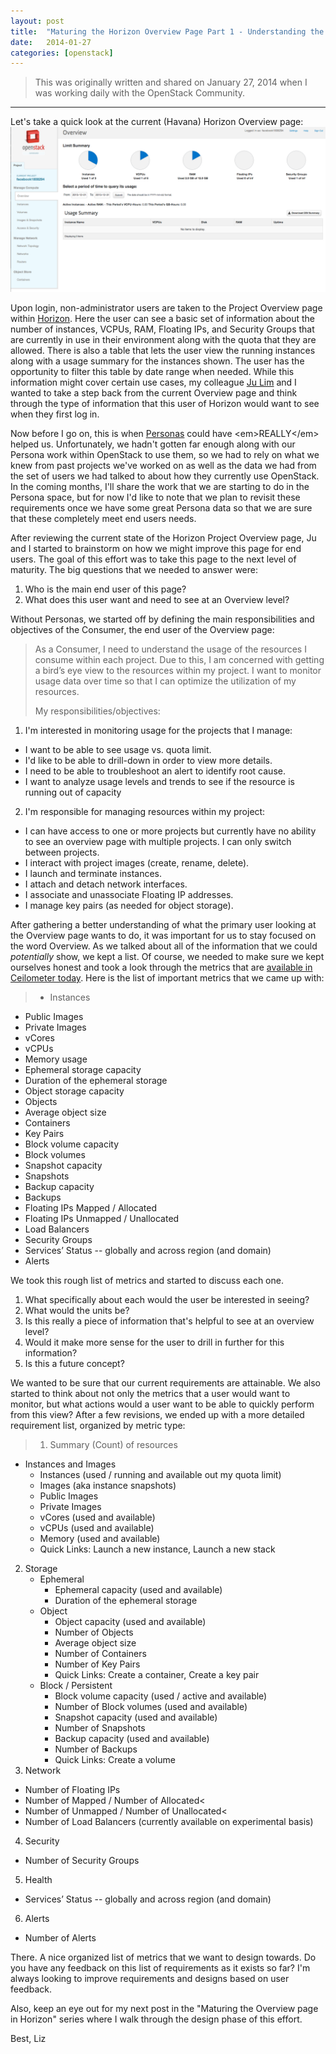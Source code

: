 ```yaml
---
layout: post
title:  "Maturing the Horizon Overview Page Part 1 - Understanding the User and Gathering"
date:   2014-01-27
categories: [openstack]
---
```


> This was originally written and shared on January 27, 2014 when I was working daily with the OpenStack Community.

---

Let's take a quick look at the current (Havana) Horizon Overview page:
![Havana Horizon Overview](https://github.com/lizsurette/lizsurette.github.io/raw/main/static/img/_posts/current-horizon-overview-page.png)

Upon login, non-administrator users are taken to the Project Overview page within [Horizon](http://docs.openstack.org/developer/horizon/). Here the user can see a basic set of information about the number of instances, VCPUs, RAM, Floating IPs, and Security Groups that are currently in use in their environment along with the quota that they are allowed. There is also a table that lets the user view the running instances along with a usage summary for the instances shown. The user has the opportunity to filter this table by date range when needed. While this information might cover certain use cases, my colleague [Ju Lim](https://plus.google.com/105626042354015503324/posts) and I wanted to take a step back from the current Overview page and think through the type of information that this user of Horizon would want to see when they first log in.

Now before I go on, this is when [Personas](http://en.wikipedia.org/wiki/Persona_(user_experience)) could have <em>REALLY</em>  helped us. Unfortunately, we hadn't gotten far enough along with our Persona work within OpenStack to use them, so we had to rely on what we knew from past projects we've worked on as well as the data we had from the set of users we had talked to about how they currently use OpenStack. In the coming months, I'll share the work that we are starting to do in the Persona space, but for now I'd like to note that we plan to revisit these requirements once we have some great Persona data so that we are sure that these completely meet end users needs.

After reviewing the current state of the Horizon Project Overview page, Ju and I started to brainstorm on how we might improve this page for end users. The goal of this effort was to take this page to the next level of maturity. The big questions that we needed to answer were:
1. Who is the main end user of this page?
2. What does this user want and need to see at an Overview level?

Without Personas, we started off by defining the main responsibilities and objectives of the Consumer, the end user of the Overview page:

> As a Consumer, I need to understand the usage of the resources I consume within each project. Due to this, I am concerned with getting a bird’s eye view to the resources within my project. I want to monitor usage data over time so that I can optimize the utilization of my resources.
>
> My responsibilities/objectives:
1. I'm interested in monitoring usage for the projects that I manage:
  - I want to be able to see usage vs. quota limit.
  - I'd like to be able to drill-down in order to view more details.
  - I need to be able to troubleshoot an alert to identify root cause.
  - I want to analyze usage levels and trends to see if the resource is running out of capacity
2. I'm responsible for managing resources within my project:
  - I can have access to one or more projects but currently have no ability to see an overview page with multiple projects.  I can only switch between projects.
  - I interact with project images (create, rename, delete).
  - I launch and terminate instances.
  - I attach and detach network interfaces.
  - I associate and unassociate Floating IP addresses.
  - I manage key pairs (as needed for object storage).

After gathering a better understanding of what the primary user looking at the Overview page wants to do, it was important for us to stay focused on the word Overview. As we talked about all of the information that we could <i>potentially</i> show, we kept a list. Of course, we needed to make sure we kept ourselves honest and took a look through the metrics that are [available in Ceilometer today](http://docs.openstack.org/developer/ceilometer/measurements.html). Here is the list of important metrics that we came up with:
> - Instances
- Public Images
- Private Images
- vCores
- vCPUs
- Memory usage
- Ephemeral storage capacity
- Duration of the ephemeral storage
- Object storage capacity
-  Objects
- Average object size
- Containers
- Key Pairs
- Block volume capacity
- Block volumes
- Snapshot capacity
- Snapshots
- Backup capacity
- Backups
- Floating IPs Mapped / Allocated
- Floating IPs Unmapped / Unallocated
- Load Balancers
- Security Groups
- Services’ Status -- globally and across region (and domain)
- Alerts

We took this rough list of metrics and started to discuss each one.
1. What specifically about each would the user be interested in seeing?
2. What would the units be?
3. Is this really a piece of information that's helpful to see at an overview level?
4. Would it make more sense for the user to drill in further for this information?
5. Is this a future concept?

We wanted to be sure that our current requirements are attainable. We also started to think about not only the metrics that a user would want to monitor, but what actions would a user want to be able to quickly perform from this view? After a few revisions, we ended up with a more detailed requirement list, organized by metric type:
> 1. Summary (Count) of resources
  - Instances and Images
    - Instances (used / running and available out my quota limit)
    - Images (aka instance snapshots)
    - Public Images
    - Private Images
    - vCores (used and available)
    - vCPUs (used and available)
    - Memory (used and available)
    - Quick Links: Launch a new instance, Launch a new stack
2. Storage
    - Ephemeral
      - Ephemeral capacity (used and available)
      - Duration of the ephemeral storage
    - Object
      - Object capacity (used and available)
      - Number of Objects
      - Average object size
      - Number of Containers
      - Number of Key Pairs
      - Quick Links: Create a container, Create a key pair
    - Block / Persistent
      - Block volume capacity (used / active and available)
      - Number of Block volumes (used and available)
      - Snapshot capacity (used and available)
      - Number of Snapshots
      - Backup capacity (used and available)
      - Number of Backups
      - Quick Links: Create a volume
3.  Network
  - Number of Floating IPs
  - Number of Mapped / Number of Allocated<
  - Number of Unmapped / Number of Unallocated<
  - Number of Load Balancers (currently available on experimental basis)
4. Security
  - Number of Security Groups
5. Health
  - Services’ Status -- globally and across region (and domain)
6. Alerts
  - Number of Alerts

There. A nice organized list of metrics that we want to design towards. Do you have any feedback on this list of requirements as it exists so far? I'm always looking to improve requirements and designs based on user feedback.

Also, keep an eye out for my next post in the "Maturing the Overview page in Horizon\" series where I walk through the design phase of this effort.

Best,
Liz
